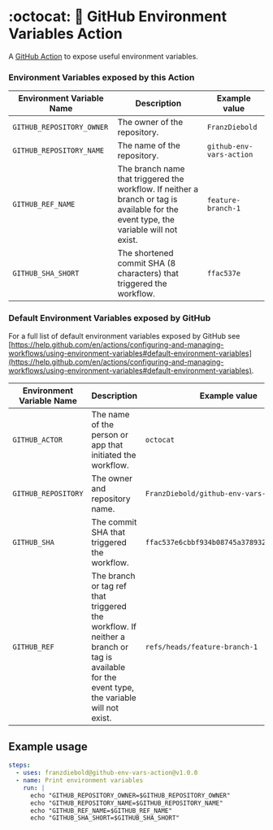 # :octocat: :rocket: GitHub Environment Variables Action

A [GitHub Action](https://github.com/features/actions) to expose useful environment variables.

### Environment Variables exposed by **this Action**

| Environment Variable Name | Description                                                                                                                           | Example value             |
|---------------------------|---------------------------------------------------------------------------------------------------------------------------------------|---------------------------|
| `GITHUB_REPOSITORY_OWNER` | The owner of the repository.                                                                                                          | `FranzDiebold`            |
| `GITHUB_REPOSITORY_NAME`  | The name of the repository.                                                                                                           | `github-env-vars-action`  |
| `GITHUB_REF_NAME`         | The branch name that triggered the workflow. If neither a branch or tag is available for the event type, the variable will not exist. | `feature-branch-1`        |
| `GITHUB_SHA_SHORT`        | The shortened commit SHA (8 characters) that triggered the workflow.                                                                  | `ffac537e`                |


### Default Environment Variables exposed by GitHub

For a full list of default environment variables exposed by GitHub see [https://help.github.com/en/actions/configuring-and-managing-workflows/using-environment-variables#default-environment-variables](https://help.github.com/en/actions/configuring-and-managing-workflows/using-environment-variables#default-environment-variables).

| Environment Variable Name | Description                                                                                                                                 | Example value                                 |
|---------------------------|---------------------------------------------------------------------------------------------------------------------------------------------|-----------------------------------------------|
| `GITHUB_ACTOR`            | The name of the person or app that initiated the workflow.                                                                                  | `octocat`                                     |
| `GITHUB_REPOSITORY`       | The owner and repository name.                                                                                                              | `FranzDiebold/github-env-vars-action`         |
| `GITHUB_SHA`              | The commit SHA that triggered the workflow.                                                                                                 | `ffac537e6cbbf934b08745a378932722df287a53`    |
| `GITHUB_REF`              | The branch or tag ref that triggered the workflow. If neither a branch or tag is available for the event type, the variable will not exist. | `refs/heads/feature-branch-1`                 |

## Example usage

```yaml
steps:
  - uses: franzdiebold@github-env-vars-action@v1.0.0
  - name: Print environment variables
    run: |
      echo "GITHUB_REPOSITORY_OWNER=$GITHUB_REPOSITORY_OWNER"
      echo "GITHUB_REPOSITORY_NAME=$GITHUB_REPOSITORY_NAME"
      echo "GITHUB_REF_NAME=$GITHUB_REF_NAME"
      echo "GITHUB_SHA_SHORT=$GITHUB_SHA_SHORT"
```
